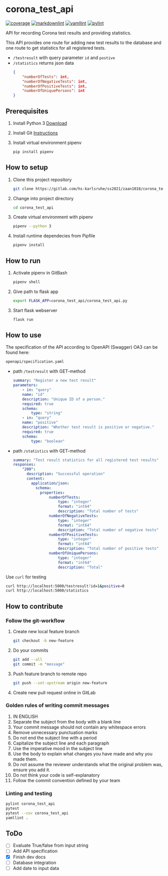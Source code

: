 # corona_test_api
[![coverage](https://gitlab.com/hs-karlsruhe/ss2021/zaan1018/corona_test_api/badges/master/coverage.svg)](https://hs-karlsruhe.gitlab.io/ss2021/zaan1018/corona_test_api/test/)
[![markdownlint](https://hs-karlsruhe.gitlab.io/ss2021/zaan1018/corona_test_api/badges/markdownlint.svg)](https://gitlab.com/hs-karlsruhe/ss2021/zaan1018/corona_test_api/commits/master)
[![yamllint](https://hs-karlsruhe.gitlab.io/ss2021/zaan1018/corona_test_api/badges/yamllint.svg)](https://gitlab.com/hs-karlsruhe/ss2021/zaan1018/corona_test_api/commits/master)
[![pylint](https://hs-karlsruhe.gitlab.io/ss2021/zaan1018/corona_test_api/badges/pylint.svg)](https://hs-karlsruhe.gitlab.io/ss2021/zaan1018/corona_test_api/lint/)

API for recording Corona test results and providing statistics.

This API provides one route for adding new test results to the database and one route to get statistics for all registered tests.

- `/testresult` with query parameter `id` and `postive`
- `/statistics` returns json data
    ```json
    {
        "numberOfTests": int,
        "numberOfNegativeTests": int,
        "numberOfPositiveTests": int,
        "numberOfUniquePersons": int
    }
    ```

## Prerequisites

1. Install Python 3 [Download](https://www.python.org/downloads/)

1. Install Git [Instructions](https://git-scm.com/book/en/v2/Getting-Started-Installing-Git)

1. Install virtual environment pipenv
    ```bash
    pip install pipenv
    ```

## How to setup

1. Clone this project repository 
    ```bash
    git clone https://gitlab.com/hs-karlsruhe/ss2021/zaan1018/corona_test_api.git
    ```
1. Change into project directory
    ```bash
    cd corona_test_api
    ```
1. Create virtual environment with pipenv
    ```bash
    pipenv --python 3
    ```
1. Install runtime dependecies from Pipfile
    ```bash
    pipenv install
    ```

## How to run

1. Activate pipenv in GitBash
    ```bash
    pipenv shell
    ```

1. Give path to flask app
    ```bash
    export FLASK_APP=corona_test_api/corona_test_api.py
    ```

1. Start flask webserver 
    ```bash
    flask run
    ```

## How to use

The specification of the API according to OpenAPI (Swagger) OA3 can be found here:
```bash
openapi/specification.yaml
```

- path `/testresult` with GET-method
    ```yaml
    summary: "Register a new test result"
    parameters:
        - in: "query"
        name: "id"
        description: "Unique ID of a person."
        required: true
        schema:
            type: "string"
        - in: "query"
        name: "positive"
        description: "Whether test result is positive or negative."
        required: true
        schema:
            type: "boolean"
    ```

- path `/statistics` with GET-method
    ```yaml
    summary: "Test result statistics for all registered test results"
    responses:
        "200":
          description: "Successful operation"
          content:
            application/json:
              schema:
                properties:
                    numberOfTests:
                        type: "integer"
                        format: "int64"
                        description: "Total number of tests"
                    numberOfNegativeTests:
                        type: "integer"
                        format: "int64"
                        description: "Total number of negative tests"
                    numberOfPositiveTests:
                        type: "integer"
                        format: "int64"
                        description: "Total number of positive tests"
                    numberOfUniquePersons:
                        type: "integer"
                        format: "int64"
                        description: "Total"
    ```


Use `curl` for testing
```bash
curl http://localhost:5000/testresult?id=1&positive=0
curl http://localhost:5000/statistics
```

## How to contribute

### Follow the git-workflow

1. Create new local feature branch
    ```bash
    git checkout -b new-feature
    ```
1. Do your commits
    ```bash
    git add --all
    git commit -m "message"
    ```
1. Push feature branch to remote repo
    ```bash
    git push --set-upstream origin new-feature
    ```
1. Create new pull request online in GitLab

### Golden rules of writing commit messages

1. IN ENGLISH
1. Separate the subject from the body with a blank line
1. Your commit message should not contain any whitespace errors
1. Remove unnecessary punctuation marks
1. Do not end the subject line with a period
1. Capitalize the subject line and each paragraph
1. Use the imperative mood in the subject line
1. Use the body to explain what changes you have made and why you made them.
1. Do not assume the reviewer understands what the original problem was, ensure you add it.
1. Do not think your code is self-explanatory
1. Follow the commit convention defined by your team


### Linting and testing
```bash
pylint corona_test_api
pytest
pytest --cov corona_test_api
yamllint .
```

## ToDo

- [ ] Evaluate True/false from input string 
- [ ] Add API specification
- [x] Finish dev docs
- [ ] Database integration
- [ ] Add date to input data